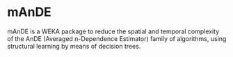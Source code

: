 # mAnDE
 
mAnDE is a WEKA package to reduce the spatial and temporal complexity of the AnDE (Averaged n-Dependence Estimator) family of algorithms, using structural learning by means of decision trees.
